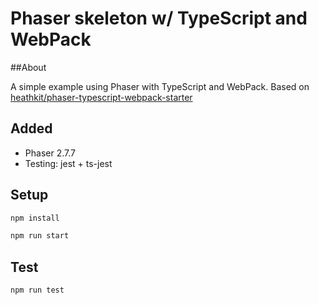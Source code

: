 # Phaser skeleton w/ TypeScript and WebPack

##About

A simple example using Phaser with TypeScript and WebPack. Based on [heathkit/phaser-typescript-webpack-starter](https://github.com/mgiambalvo/phaser-typescript-webpack-starter)

## Added

* Phaser 2.7.7
* Testing: jest + ts-jest

## Setup

```sh
npm install

npm run start
```

## Test

```sh
npm run test
```